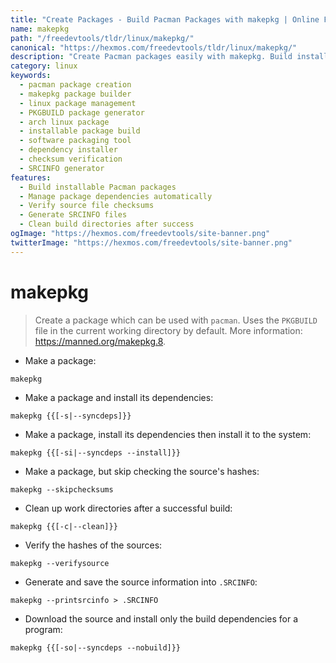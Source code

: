 ```yaml
---
title: "Create Packages - Build Pacman Packages with makepkg | Online Free DevTools by Hexmos"
name: makepkg
path: "/freedevtools/tldr/linux/makepkg/"
canonical: "https://hexmos.com/freedevtools/tldr/linux/makepkg/"
description: "Create Pacman packages easily with makepkg. Build installable packages from PKGBUILD files and manage dependencies. Free online tool, no registration required."
category: linux
keywords:
  - pacman package creation
  - makepkg package builder
  - linux package management
  - PKGBUILD package generator
  - arch linux package
  - installable package build
  - software packaging tool
  - dependency installer
  - checksum verification
  - SRCINFO generator
features:
  - Build installable Pacman packages
  - Manage package dependencies automatically
  - Verify source file checksums
  - Generate SRCINFO files
  - Clean build directories after success
ogImage: "https://hexmos.com/freedevtools/site-banner.png"
twitterImage: "https://hexmos.com/freedevtools/site-banner.png"
---
```


# makepkg

> Create a package which can be used with `pacman`.
> Uses the `PKGBUILD` file in the current working directory by default.
> More information: <https://manned.org/makepkg.8>.

- Make a package:

`makepkg`

- Make a package and install its dependencies:

`makepkg {{[-s|--syncdeps]}}`

- Make a package, install its dependencies then install it to the system:

`makepkg {{[-si|--syncdeps --install]}}`

- Make a package, but skip checking the source's hashes:

`makepkg --skipchecksums`

- Clean up work directories after a successful build:

`makepkg {{[-c|--clean]}}`

- Verify the hashes of the sources:

`makepkg --verifysource`

- Generate and save the source information into `.SRCINFO`:

`makepkg --printsrcinfo > .SRCINFO`

- Download the source and install only the build dependencies for a program:

`makepkg {{[-so|--syncdeps --nobuild]}}`
